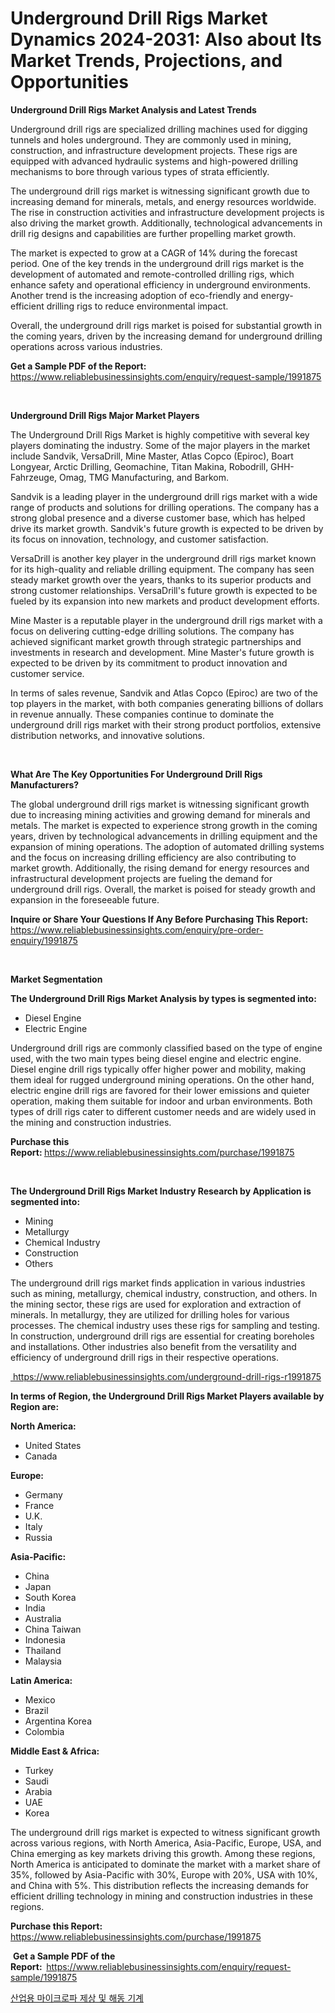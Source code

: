<p><h1>Underground Drill Rigs Market Dynamics 2024-2031: Also about Its Market Trends, Projections, and Opportunities</h1></p><p><strong>Underground Drill Rigs Market Analysis and Latest Trends</strong></p>
<p><p>Underground drill rigs are specialized drilling machines used for digging tunnels and holes underground. They are commonly used in mining, construction, and infrastructure development projects. These rigs are equipped with advanced hydraulic systems and high-powered drilling mechanisms to bore through various types of strata efficiently.</p><p>The underground drill rigs market is witnessing significant growth due to increasing demand for minerals, metals, and energy resources worldwide. The rise in construction activities and infrastructure development projects is also driving the market growth. Additionally, technological advancements in drill rig designs and capabilities are further propelling market growth.</p><p>The market is expected to grow at a CAGR of 14% during the forecast period. One of the key trends in the underground drill rigs market is the development of automated and remote-controlled drilling rigs, which enhance safety and operational efficiency in underground environments. Another trend is the increasing adoption of eco-friendly and energy-efficient drilling rigs to reduce environmental impact.</p><p>Overall, the underground drill rigs market is poised for substantial growth in the coming years, driven by the increasing demand for underground drilling operations across various industries.</p></p>
<p><strong>Get a Sample PDF of the Report:&nbsp;</strong> <a href="https://www.reliablebusinessinsights.com/enquiry/request-sample/1991875">https://www.reliablebusinessinsights.com/enquiry/request-sample/1991875</a></p>
<p>&nbsp;</p>
<p><strong>Underground Drill Rigs Major Market Players</strong></p>
<p><p>The Underground Drill Rigs Market is highly competitive with several key players dominating the industry. Some of the major players in the market include Sandvik, VersaDrill, Mine Master, Atlas Copco (Epiroc), Boart Longyear, Arctic Drilling, Geomachine, Titan Makina, Robodrill, GHH-Fahrzeuge, Omag, TMG Manufacturing, and Barkom.</p><p>Sandvik is a leading player in the underground drill rigs market with a wide range of products and solutions for drilling operations. The company has a strong global presence and a diverse customer base, which has helped drive its market growth. Sandvik's future growth is expected to be driven by its focus on innovation, technology, and customer satisfaction.</p><p>VersaDrill is another key player in the underground drill rigs market known for its high-quality and reliable drilling equipment. The company has seen steady market growth over the years, thanks to its superior products and strong customer relationships. VersaDrill's future growth is expected to be fueled by its expansion into new markets and product development efforts.</p><p>Mine Master is a reputable player in the underground drill rigs market with a focus on delivering cutting-edge drilling solutions. The company has achieved significant market growth through strategic partnerships and investments in research and development. Mine Master's future growth is expected to be driven by its commitment to product innovation and customer service.</p><p>In terms of sales revenue, Sandvik and Atlas Copco (Epiroc) are two of the top players in the market, with both companies generating billions of dollars in revenue annually. These companies continue to dominate the underground drill rigs market with their strong product portfolios, extensive distribution networks, and innovative solutions.</p></p>
<p>&nbsp;</p>
<p><strong>What Are The Key Opportunities For Underground Drill Rigs Manufacturers?</strong></p>
<p><p>The global underground drill rigs market is witnessing significant growth due to increasing mining activities and growing demand for minerals and metals. The market is expected to experience strong growth in the coming years, driven by technological advancements in drilling equipment and the expansion of mining operations. The adoption of automated drilling systems and the focus on increasing drilling efficiency are also contributing to market growth. Additionally, the rising demand for energy resources and infrastructural development projects are fueling the demand for underground drill rigs. Overall, the market is poised for steady growth and expansion in the foreseeable future.</p></p>
<p><strong>Inquire or Share Your Questions If Any Before Purchasing This Report:</strong> <a href="https://www.reliablebusinessinsights.com/enquiry/pre-order-enquiry/1991875">https://www.reliablebusinessinsights.com/enquiry/pre-order-enquiry/1991875</a></p>
<p>&nbsp;</p>
<p><strong>Market Segmentation</strong></p>
<p><strong>The Underground Drill Rigs Market Analysis by types is segmented into:</strong></p>
<p><ul><li>Diesel Engine</li><li>Electric Engine</li></ul></p>
<p><p>Underground drill rigs are commonly classified based on the type of engine used, with the two main types being diesel engine and electric engine. Diesel engine drill rigs typically offer higher power and mobility, making them ideal for rugged underground mining operations. On the other hand, electric engine drill rigs are favored for their lower emissions and quieter operation, making them suitable for indoor and urban environments. Both types of drill rigs cater to different customer needs and are widely used in the mining and construction industries.</p></p>
<p><strong>Purchase this Report:&nbsp;</strong><a href="https://www.reliablebusinessinsights.com/purchase/1991875">https://www.reliablebusinessinsights.com/purchase/1991875</a></p>
<p>&nbsp;</p>
<p><strong>The Underground Drill Rigs Market Industry Research by Application is segmented into:</strong></p>
<p><ul><li>Mining</li><li>Metallurgy</li><li>Chemical Industry</li><li>Construction</li><li>Others</li></ul></p>
<p><p>The underground drill rigs market finds application in various industries such as mining, metallurgy, chemical industry, construction, and others. In the mining sector, these rigs are used for exploration and extraction of minerals. In metallurgy, they are utilized for drilling holes for various processes. The chemical industry uses these rigs for sampling and testing. In construction, underground drill rigs are essential for creating boreholes and installations. Other industries also benefit from the versatility and efficiency of underground drill rigs in their respective operations.</p></p>
<p><a href="https://www.reliablebusinessinsights.com/underground-drill-rigs-r1991875">&nbsp;https://www.reliablebusinessinsights.com/underground-drill-rigs-r1991875</a></p>
<p><strong>In terms of Region, the Underground Drill Rigs Market Players available by Region are:</strong></p>
<p>
    <p> <strong> North America: </strong>
        <ul>
            <li>United States</li>
            <li>Canada</li>
        </ul>
        </p> 
    <p> <strong> Europe: </strong>
        <ul>
            <li>Germany</li>
            <li>France</li>
            <li>U.K.</li>
            <li>Italy</li>
            <li>Russia</li>
        </ul>
        </p> 
    <p> <strong> Asia-Pacific: </strong>
        <ul>
            <li>China</li>
            <li>Japan</li>
            <li>South Korea</li>
            <li>India</li>
            <li>Australia</li>
            <li>China Taiwan</li>
            <li>Indonesia</li>
            <li>Thailand</li>
            <li>Malaysia</li>
        </ul>
        </p> 
    <p> <strong> Latin America: </strong>
        <ul>
            <li>Mexico</li>
            <li>Brazil</li>
            <li>Argentina Korea</li>
            <li>Colombia</li>
        </ul>
        </p> 
    <p> <strong> Middle East & Africa: </strong>
        <ul>
            <li>Turkey</li>
            <li>Saudi</li>
            <li>Arabia</li>
            <li>UAE</li>
            <li>Korea</li>
        </ul>
    </p>
    </p>
<p><p>The underground drill rigs market is expected to witness significant growth across various regions, with North America, Asia-Pacific, Europe, USA, and China emerging as key markets driving this growth. Among these regions, North America is anticipated to dominate the market with a market share of 35%, followed by Asia-Pacific with 30%, Europe with 20%, USA with 10%, and China with 5%. This distribution reflects the increasing demands for efficient drilling technology in mining and construction industries in these regions.</p></p>
<p><strong>Purchase this Report: </strong><a href="https://www.reliablebusinessinsights.com/purchase/1991875">https://www.reliablebusinessinsights.com/purchase/1991875</a></p>
<p>&nbsp;<strong>Get a Sample PDF of the Report:&nbsp;&nbsp;</strong><a href="https://www.reliablebusinessinsights.com/enquiry/request-sample/1991875">https://www.reliablebusinessinsights.com/enquiry/request-sample/1991875</a></p>
<p><strong></strong></p>
<p><p><a href="https://github.com/chupp85/Market-Research-Report-List-2/blob/main/2348862164137.md">산업용 마이크로파 제상 및 해동 기계</a></p></p>
